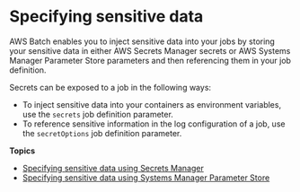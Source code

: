 # Specifying sensitive data<a name="specifying-sensitive-data"></a>

AWS Batch enables you to inject sensitive data into your jobs by storing your sensitive data in either AWS Secrets Manager secrets or AWS Systems Manager Parameter Store parameters and then referencing them in your job definition\.

Secrets can be exposed to a job in the following ways:
+ To inject sensitive data into your containers as environment variables, use the `secrets` job definition parameter\.
+ To reference sensitive information in the log configuration of a job, use the `secretOptions` job definition parameter\.

**Topics**
+ [Specifying sensitive data using Secrets Manager](specifying-sensitive-data-secrets.md)
+ [Specifying sensitive data using Systems Manager Parameter Store](specifying-sensitive-data-parameters.md)